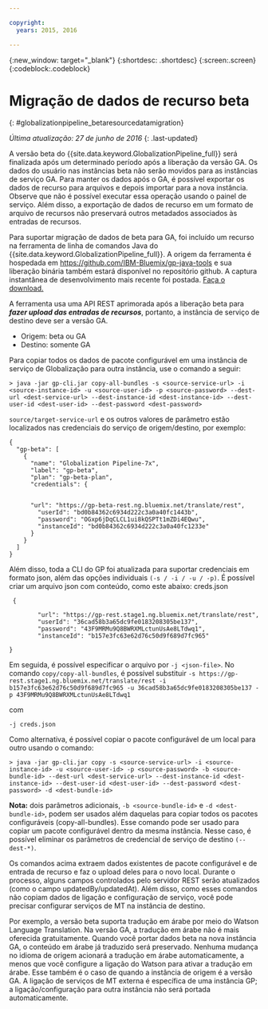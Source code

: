 ```yaml
---

copyright:
  years: 2015, 2016

---
```


{:new_window: target="_blank"}
{:shortdesc: .shortdesc}
{:screen:.screen}
{:codeblock:.codeblock}

# Migração de dados de recurso beta
{: #globalizationpipeline_betaresourcedatamigration}

*Última atualização: 27 de junho de 2016*
{: .last-updated}

A versão beta do {{site.data.keyword.GlobalizationPipeline_full}} será finalizada após um determinado período após a liberação da versão GA. Os dados do usuário nas instâncias beta não serão movidos para as instâncias de serviço GA. Para manter os dados após o GA, é possível exportar os dados de recurso para arquivos e depois importar para a nova instância. Observe que não é possível executar essa operação usando o painel de serviço. Além disso, a exportação de dados de recurso em um formato de arquivo de recursos não preservará outros metadados associados às entradas de recursos.

Para suportar migração de dados de beta para GA, foi incluído um recurso na ferramenta de linha de comandos Java do {{site.data.keyword.GlobalizationPipeline_full}}. A origem da ferramenta é hospedada em https://github.com/IBM-Bluemix/gp-java-tools e sua liberação binária também estará disponível no repositório github. A captura instantânea de desenvolvimento mais recente foi postada. [Faça o download.
](https://w3-connections.ibm.com/communities/service/html/communityview?communityUuid=589d87cf-d0c7-4e06-ab95-4108547f90aa#fullpageWidgetId=Wa22bb771e29b_4aa9_a114_cfe53fda2cc8&file=5cdaf089-ec7c-4881-b5a0-7ab651491237)

A ferramenta usa uma API REST aprimorada após a liberação beta para ***fazer upload das entradas de recursos***, portanto, a instância de serviço de destino deve ser a versão GA. 
* Origem: beta ou GA
* Destino: somente GA

Para copiar todos os dados de pacote configurável em uma instância de serviço de Globalização para outra instância, use o comando a seguir:

```> java -jar gp-cli.jar copy-all-bundles -s <source-service-url> -i <source-instance-id> -u <source-user-id> -p <source-password> --dest-url <dest-service-url> --dest-instance-id <dest-instance-id> --dest-user-id <dest-user-id> --dest-password <dest-password>```


`source/target-service-url` e os outros valores de parâmetro estão localizados nas credenciais do serviço de origem/destino, por exemplo:
```
{
  "gp-beta": [
    {
      "name": "Globalization Pipeline-7x",
      "label": "gp-beta",
      "plan": "gp-beta-plan",
      "credentials": {
 

      "url": "https://gp-beta-rest.ng.bluemix.net/translate/rest",
        "userId": "bd0b84362c6934d222c3a0a40fc1443b",
        "password": "OGxp6jDqCLCL1ui8kQSPTt1mZDi4EQwu",
        "instanceId": "bd0b84362c6934d222c3a0a40fc1233e"
      }
    }
  ]
}
```
Além disso, toda a CLI do GP foi atualizada para suportar credenciais em formato json,
além das opções individuais `(-s / -i / -u / -p)`. É possível criar
um arquivo json com conteúdo, como este abaixo:
creds.json 
```
 {

        "url": "https://gp-rest.stage1.ng.bluemix.net/translate/rest",
        "userId": "36cad58b3a65dc9fe0183208305be137",
        "password": "43F9MRMu9Q8BWRXMLctunUsAe8LTdwq1",
        "instanceId": "b157e3fc63e62d76c50d9f689d7fc965"

} 
```
Em seguida, é possível especificar o arquivo por `-j
<json-file>`. No comando `copy/copy-all-bundles`, é possível substituir
```-s https://gp-rest.stage1.ng.bluemix.net/translate/rest -i b157e3fc63e62d76c50d9f689d7fc965 -u 36cad58b3a65dc9fe0183208305be137 -p 43F9MRMu9Q8BWRXMLctunUsAe8LTdwq1```

com

`-j creds.json `
 
Como alternativa, é possível copiar o pacote configurável de um local para outro usando o comando: 

```> java -jar gp-cli.jar copy -s <source-service-url> -i <source-instance-id> -u <source-user-id> -p <source-password> -b <source-bundle-id> --dest-url <dest-service-url> --dest-instance-id <dest-instance-id> --dest-user-id <dest-user-id> --dest-password <dest-password> -d <dest-bundle-id>```


**Nota:** dois parâmetros adicionais, `-b <source-bundle-id>` e `-d <dest-bundle-id>`, podem ser usados além daquelas para copiar todos os pacotes configuráveis (copy-all-bundles). Esse comando pode ser usado para copiar um pacote configurável dentro da mesma instância. Nesse caso, é possível eliminar os parâmetros de credencial de serviço de destino `(--dest-*)`.


Os comandos acima extraem dados existentes de pacote configurável e de entrada de recurso e faz o upload deles para o novo local. Durante o processo, alguns campos controlados pelo servidor REST serão atualizados (como o campo updatedBy/updatedAt). Além disso, como esses comandos não copiam dados de ligação e configuração de serviço, você pode precisar configurar serviços de MT na instância de destino.


Por exemplo, a versão beta suporta tradução em árabe por meio do Watson Language Translation. Na versão GA, a tradução em árabe não é mais oferecida gratuitamente. Quando você portar dados beta na nova instância GA, o conteúdo em árabe já traduzido será preservado. Nenhuma mudança no idioma de origem acionará a tradução em árabe automaticamente, a menos que você configure a ligação do Watson para ativar a tradução em árabe. Esse também é o caso de quando a instância de origem é a versão GA. A ligação de serviços de MT externa é específica de uma instância GP; a ligação/configuração para outra instância não será portada automaticamente.





